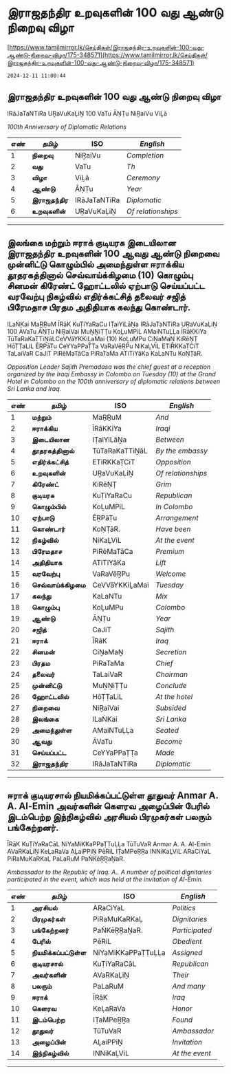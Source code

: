 # இராஜதந்திர உறவுகளின் 100 வது ஆண்டு நிறைவு விழா

[https://www.tamilmirror.lk/செய்திகள்/இராஜதந்திர-உறவுகளின்-100-வது-ஆண்டு-நிறைவு-விழா/175-348571](https://www.tamilmirror.lk/செய்திகள்/இராஜதந்திர-உறவுகளின்-100-வது-ஆண்டு-நிறைவு-விழா/175-348571)

`2024-12-11 11:00:44`

## இராஜதந்திர உறவுகளின் 100 வது ஆண்டு நிறைவு விழா

IRāJaTaNTiRa UṞaVuKaḶiṈ 100 VaTu ĀṆṬu NiṞaiVu ViḺā

*100th Anniversary of Diplomatic Relations*

எண்|**தமிழ்**|ISO|*English*
---|---|---|---
1|**நிறைவு**|NiṞaiVu|*Completion*
2|**வது**|VaTu|*Th*
3|**விழா**|ViḺā|*Ceremony*
4|**ஆண்டு**|ĀṆṬu|*Year*
5|**இராஜதந்திர**|IRāJaTaNTiRa|*Diplomatic*
6|**உறவுகளின்**|UṞaVuKaḶiṈ|*Of relationships*

---

## இலங்கை மற்றும் ஈராக் குடியரசு இடையிலான இராஜதந்திர உறவுகளின் 100 ஆவது ஆண்டு நிறைவை முன்னிட்டு கொழும்பில் அமைந்துள்ள ஈராக்கிய தூதரகத்தினால் ​செவ்வாய்க்கிழமை (10) கொழும்பு சினமன் கிரேண்ட் ஹோட்டலில் ஏற்பாடு செய்யப்பட்ட வரவேற்பு நிகழ்வில் எதிர்க்கட்சித் தலைவர் சஜித் பிரேமதாச பிரதம அதிதியாக கலந்து கொண்டார்.

ILaṄKai MaṞṞuM ĪRāK KuṬiYaRaCu IṬaiYiLāṈa IRāJaTaNTiRa UṞaVuKaḶiṈ 100 ĀVaTu ĀṆṬu NiṞaiVai MuṈṈiṬṬu KoḺuMPiL AMaiNTuḶḶa ĪRāKKiYa TūTaRaKaTTiṈāL ​CeVVāYKKiḺaMai (10) KoḺuMPu CiṈaMaṈ KiRēṆṬ HōṬṬaLiL ĒṞPāṬu CeYYaPPaṬṬa VaRaVēṞPu NiKaḺViL ETiRKKaṬCiT TaLaiVaR CaJiT PiRēMaTāCa PiRaTaMa ATiTiYāKa KaLaNTu KoṆṬāR.

*Opposition Leader Sajith Premadasa was the chief guest at a reception organized by the Iraqi Embassy in Colombo on Tuesday (10) at the Grand Hotel in Colombo on the 100th anniversary of diplomatic relations between Sri Lanka and Iraq.*

எண்|**தமிழ்**|ISO|*English*
---|---|---|---
1|**மற்றும்**|MaṞṞuM|*And*
2|**ஈராக்கிய**|ĪRāKKiYa|*Iraqi*
3|**இடையிலான**|IṬaiYiLāṈa|*Between*
4|**தூதரகத்தினால்**|TūTaRaKaTTiṈāL|*By the embassy*
5|**எதிர்க்கட்சித்**|ETiRKKaṬCiT|*Opposition*
6|**உறவுகளின்**|UṞaVuKaḶiṈ|*Of relationships*
7|**கிரேண்ட்**|KiRēṆṬ|*Grim*
8|**குடியரசு**|KuṬiYaRaCu|*Republican*
9|**கொழும்பில்**|KoḺuMPiL|*In Colombo*
10|**ஏற்பாடு**|ĒṞPāṬu|*Arrangement*
11|**கொண்டார்**|KoṆṬāR.|*Have been*
12|**நிகழ்வில்**|NiKaḺViL|*At the event*
13|**பிரேமதாச**|PiRēMaTāCa|*Premium*
14|**அதிதியாக**|ATiTiYāKa|*Lift*
15|**வரவேற்பு**|VaRaVēṞPu|*Welcome*
16|**​செவ்வாய்க்கிழமை**|​CeVVāYKKiḺaMai|*Tuesday*
17|**கலந்து**|KaLaNTu|*Mix*
18|**கொழும்பு**|KoḺuMPu|*Colombo*
19|**ஆண்டு**|ĀṆṬu|*Year*
20|**சஜித்**|CaJiT|*Sajith*
21|**ஈராக்**|ĪRāK|*Iraq*
22|**சினமன்**|CiṈaMaṈ|*Secretion*
23|**பிரதம**|PiRaTaMa|*Chief*
24|**தலைவர்**|TaLaiVaR|*Chairman*
25|**முன்னிட்டு**|MuṈṈiṬṬu|*Conclude*
26|**ஹோட்டலில்**|HōṬṬaLiL|*At the hotel*
27|**நிறைவை**|NiṞaiVai|*Subsided*
28|**இலங்கை**|ILaṄKai|*Sri Lanka*
29|**அமைந்துள்ள**|AMaiNTuḶḶa|*Seated*
30|**ஆவது**|ĀVaTu|*Become*
31|**செய்யப்பட்ட**|CeYYaPPaṬṬa|*Made*
32|**இராஜதந்திர**|IRāJaTaNTiRa|*Diplomatic*

---

## ஈராக் குடியரசால் நியமிக்கப்பட்டுள்ள தூதுவர் Anmar A. A. Al-Emin அவர்களின் கெளரவ அழைப்பின் பேரில் இடம்பெற்ற இந்நிகழ்வில் அரசியல் பிரமுகர்கள் பலரும் பங்கேற்றனர்.

ĪRāK KuṬiYaRaCāL NiYaMiKKaPPaṬṬuḶḶa TūTuVaR Anmar A. A. Al-Emin AVaRKaḶiṈ KeḶaRaVa AḺaiPPiṈ PēRiL IṬaMPeṞṞa INNiKaḺViL ARaCiYaL PiRaMuKaRKaḶ PaLaRuM PaṄKēṞṞaṈaR.

*Ambassador to the Republic of Iraq. A.. A number of political dignitaries participated in the event, which was held at the invitation of Al-Emin.*

எண்|**தமிழ்**|ISO|*English*
---|---|---|---
1|**அரசியல்**|ARaCiYaL|*Politics*
2|**பிரமுகர்கள்**|PiRaMuKaRKaḶ|*Dignitaries*
3|**பங்கேற்றனர்**|PaṄKēṞṞaṈaR.|*Participated*
4|**பேரில்**|PēRiL|*Obedient*
5|**நியமிக்கப்பட்டுள்ள**|NiYaMiKKaPPaṬṬuḶḶa|*Assigned*
6|**குடியரசால்**|KuṬiYaRaCāL|*Republican*
7|**அவர்களின்**|AVaRKaḶiṈ|*Their*
8|**பலரும்**|PaLaRuM|*And many*
9|**ஈராக்**|ĪRāK|*Iraq*
10|**கெளரவ**|KeḶaRaVa|*Honor*
11|**இடம்பெற்ற**|IṬaMPeṞṞa|*Found*
12|**தூதுவர்**|TūTuVaR|*Ambassador*
13|**அழைப்பின்**|AḺaiPPiṈ|*Invitation*
14|**இந்நிகழ்வில்**|INNiKaḺViL|*At the event*

---
